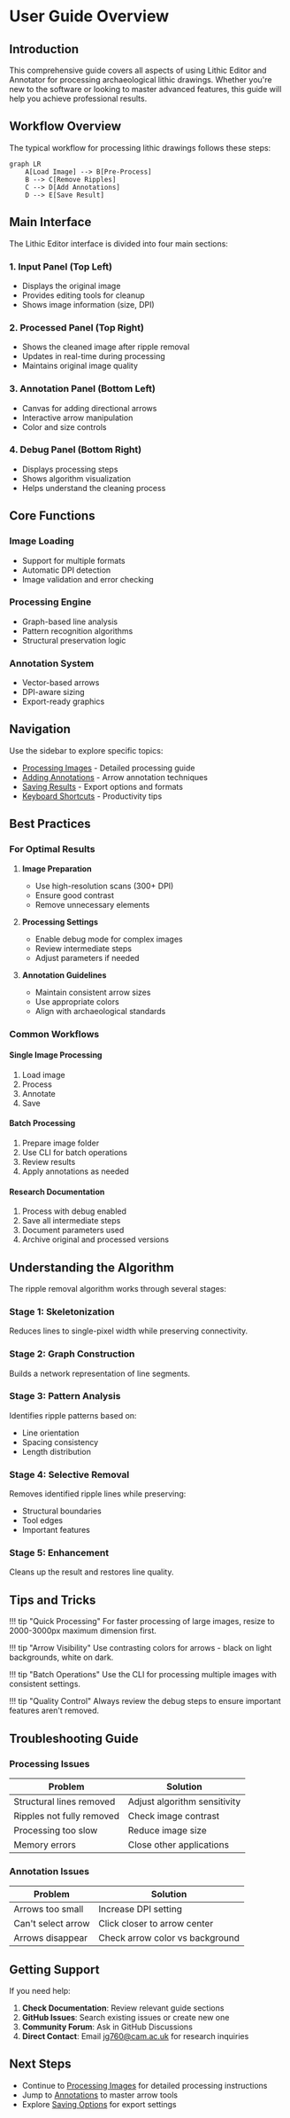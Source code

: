 # User Guide Overview

## Introduction

This comprehensive guide covers all aspects of using Lithic Editor and Annotator for processing archaeological lithic drawings. Whether you're new to the software or looking to master advanced features, this guide will help you achieve professional results.

## Workflow Overview

The typical workflow for processing lithic drawings follows these steps:

```mermaid
graph LR
    A[Load Image] --> B[Pre-Process]
    B --> C[Remove Ripples]
    C --> D[Add Annotations]
    D --> E[Save Result]
```

## Main Interface

The Lithic Editor interface is divided into four main sections:

### 1. Input Panel (Top Left)
- Displays the original image
- Provides editing tools for cleanup
- Shows image information (size, DPI)

### 2. Processed Panel (Top Right)
- Shows the cleaned image after ripple removal
- Updates in real-time during processing
- Maintains original image quality

### 3. Annotation Panel (Bottom Left)
- Canvas for adding directional arrows
- Interactive arrow manipulation
- Color and size controls

### 4. Debug Panel (Bottom Right)
- Displays processing steps
- Shows algorithm visualization
- Helps understand the cleaning process

## Core Functions

### Image Loading
- Support for multiple formats
- Automatic DPI detection
- Image validation and error checking

### Processing Engine
- Graph-based line analysis
- Pattern recognition algorithms
- Structural preservation logic

### Annotation System
- Vector-based arrows
- DPI-aware sizing
- Export-ready graphics

## Navigation

Use the sidebar to explore specific topics:

- [Processing Images](processing.md) - Detailed processing guide
- [Adding Annotations](annotations.md) - Arrow annotation techniques
- [Saving Results](saving.md) - Export options and formats
- [Keyboard Shortcuts](shortcuts.md) - Productivity tips

## Best Practices

### For Optimal Results

1. **Image Preparation**
   - Use high-resolution scans (300+ DPI)
   - Ensure good contrast
   - Remove unnecessary elements

2. **Processing Settings**
   - Enable debug mode for complex images
   - Review intermediate steps
   - Adjust parameters if needed

3. **Annotation Guidelines**
   - Maintain consistent arrow sizes
   - Use appropriate colors
   - Align with archaeological standards

### Common Workflows

#### Single Image Processing
1. Load image
2. Process
3. Annotate
4. Save

#### Batch Processing
1. Prepare image folder
2. Use CLI for batch operations
3. Review results
4. Apply annotations as needed

#### Research Documentation
1. Process with debug enabled
2. Save all intermediate steps
3. Document parameters used
4. Archive original and processed versions

## Understanding the Algorithm

The ripple removal algorithm works through several stages:

### Stage 1: Skeletonization
Reduces lines to single-pixel width while preserving connectivity.

### Stage 2: Graph Construction
Builds a network representation of line segments.

### Stage 3: Pattern Analysis
Identifies ripple patterns based on:
- Line orientation
- Spacing consistency
- Length distribution

### Stage 4: Selective Removal
Removes identified ripple lines while preserving:
- Structural boundaries
- Tool edges
- Important features

### Stage 5: Enhancement
Cleans up the result and restores line quality.

## Tips and Tricks

!!! tip "Quick Processing"
    For faster processing of large images, resize to 2000-3000px maximum dimension first.

!!! tip "Arrow Visibility"
    Use contrasting colors for arrows - black on light backgrounds, white on dark.

!!! tip "Batch Operations"
    Use the CLI for processing multiple images with consistent settings.

!!! tip "Quality Control"
    Always review the debug steps to ensure important features aren't removed.

## Troubleshooting Guide

### Processing Issues

| Problem | Solution |
|---------|----------|
| Structural lines removed | Adjust algorithm sensitivity |
| Ripples not fully removed | Check image contrast |
| Processing too slow | Reduce image size |
| Memory errors | Close other applications |

### Annotation Issues

| Problem | Solution |
|---------|----------|
| Arrows too small | Increase DPI setting |
| Can't select arrow | Click closer to arrow center |
| Arrows disappear | Check arrow color vs background |

## Getting Support

If you need help:

1. **Check Documentation**: Review relevant guide sections
2. **GitHub Issues**: Search existing issues or create new one
3. **Community Forum**: Ask in GitHub Discussions
4. **Direct Contact**: Email jg760@cam.ac.uk for research inquiries

## Next Steps

- Continue to [Processing Images](processing.md) for detailed processing instructions
- Jump to [Annotations](annotations.md) to master arrow tools
- Explore [Saving Options](saving.md) for export settings